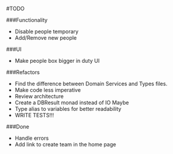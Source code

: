 #TODO

###Functionality
- Disable people temporary
- Add/Remove new people

###UI
- Make people box bigger in duty UI

###Refactors
- Find the difference between Domain Services and Types files.
- Make code less imperative
- Review architecture
- Create a DBResult monad instead of IO Maybe
- Type alias to variables for better readability
- WRITE TESTS!!!

###Done
+ Handle errors
+ Add link to create team in the home page
